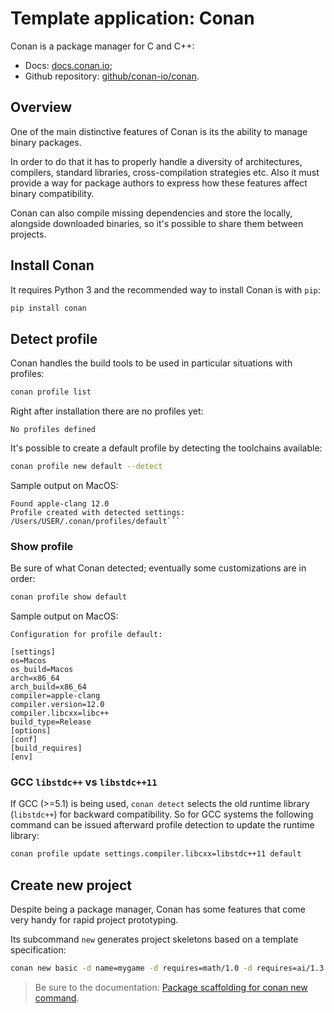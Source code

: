 # Template application: Conan

Conan is a package manager for C and C++:

- Docs: [docs.conan.io][conanDocs];
- Github repository: [github/conan-io/conan][conanGithub].

[conanDocs]: https://docs.conan.io/en/latest/
[conanGithub]: https://github.com/conan-io/conan

## Overview

One of the main distinctive features of Conan is its the ability to manage binary packages.

In order to do that it has to properly handle a diversity of architectures, compilers, standard libraries, cross-compilation strategies etc. Also it must provide a way for package authors to express how these features affect binary compatibility.

Conan can also compile missing dependencies and store the locally, alongside downloaded binaries, so it's possible to share them between projects.

## Install Conan

It requires Python 3 and the recommended way to install Conan is with `pip`:

```bash
pip install conan
```

## Detect profile

Conan handles the build tools to be used in particular situations with profiles:

```bash
conan profile list
```

Right after installation there are no profiles yet:

```output
No profiles defined
````

It's possible to create a default profile by detecting the toolchains available:

```bash
conan profile new default --detect
```

Sample output on MacOS:

```output
Found apple-clang 12.0
Profile created with detected settings: /Users/USER/.conan/profiles/default```
```

### Show profile

Be sure of what Conan detected; eventually some customizations are in order:

```bash
conan profile show default
```

Sample output on MacOS:

```output
Configuration for profile default:

[settings]
os=Macos
os_build=Macos
arch=x86_64
arch_build=x86_64
compiler=apple-clang
compiler.version=12.0
compiler.libcxx=libc++
build_type=Release
[options]
[conf]
[build_requires]
[env]
```

### GCC `libstdc++` vs `libstdc++11`

If GCC (>=5.1) is being used, `conan detect` selects the old runtime library (`libstdc++`) for backward compatibility. So for GCC systems the following command can be issued afterward profile detection to update the runtime library:

```bash
conan profile update settings.compiler.libcxx=libstdc++11 default
```

## Create new project

Despite being a package manager, Conan has some features that come very handy for rapid project prototyping.

Its subcommand `new` generates project skeletons based on a template specification:

```bash
conan new basic -d name=mygame -d requires=math/1.0 -d requires=ai/1.3
```

> Be sure to the documentation: [Package scaffolding for conan new command][conanNewDocs].

[conanNewDocs]: https://docs.conan.io/en/1.53/extending/template_system/command_new.html
